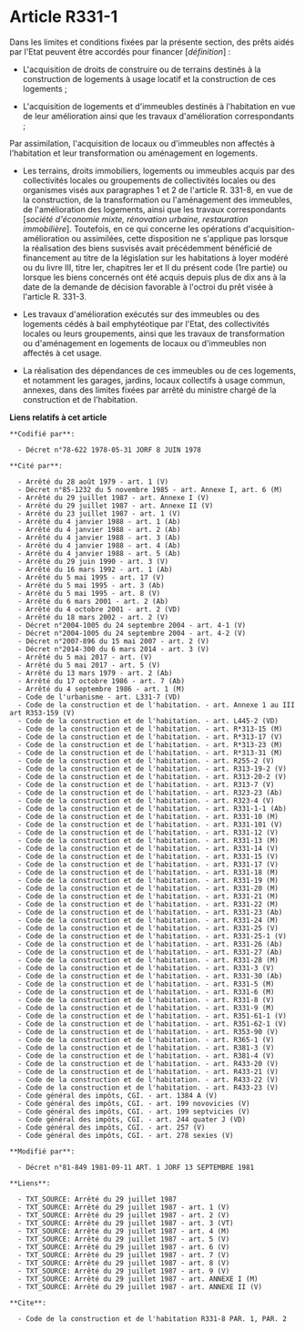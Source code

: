 # Article R331-1

Dans les limites et conditions fixées par la présente section, des prêts aidés par l'Etat peuvent être accordés pour financer
[*définition*] :

- L'acquisition de droits de construire ou de terrains destinés à la construction de logements à usage locatif et la
construction de ces logements ;

- L'acquisition de logements et d'immeubles destinés à l'habitation en vue de leur amélioration ainsi que les travaux
d'amélioration correspondants ;

Par assimilation, l'acquisition de locaux ou d'immeubles non affectés à l'habitation et leur transformation ou aménagement en
logements.

- Les terrains, droits immobiliers, logements ou immeubles acquis par des collectivités locales ou groupements de
collectivités locales ou des organismes visés aux paragraphes 1 et 2 de l'article R. 331-8, en vue de la construction, de la
transformation ou l'aménagement des immeubles, de l'amélioration des logements, ainsi que les travaux correspondants
[*société d'économie mixte, rénovation urbaine, restauration immobilière*]. Toutefois, en ce qui concerne les opérations
d'acquisition-amélioration ou assimilées, cette disposition ne s'applique pas lorsque la réalisation des biens susvisés avait
précédemment bénéficié de financement au titre de la législation sur les habitations à loyer modéré ou du livre III, titre
Ier, chapitres Ier et II du présent code (1re partie) ou lorsque les biens concernés ont été acquis depuis plus de dix ans à
la date de la demande de décision favorable à l'octroi du prêt visée à l'article R. 331-3.

- Les travaux d'amélioration exécutés sur des immeubles ou des logements cédés à bail emphytéotique par l'Etat, des
collectivités locales ou leurs groupements, ainsi que les travaux de transformation ou d'aménagement en logements de locaux
ou d'immeubles non affectés à cet usage.

- La réalisation des dépendances de ces immeubles ou de ces logements, et notamment les garages, jardins, locaux collectifs à
usage commun, annexes, dans des limites fixées par arrêté du ministre chargé de la construction et de l'habitation.

**Liens relatifs à cet article**

	**Codifié par**:

	  - Décret n°78-622 1978-05-31 JORF 8 JUIN 1978

	**Cité par**:

	  - Arrêté du 28 août 1979 - art. 1 (V)
	  - Décret n°85-1232 du 5 novembre 1985 - art. Annexe I, art. 6 (M)
	  - Arrêté du 29 juillet 1987 - art. Annexe I (V)
	  - Arrêté du 29 juillet 1987 - art. Annexe II (V)
	  - Arrêté du 23 juillet 1987 - art. 1 (V)
	  - Arrêté du 4 janvier 1988 - art. 1 (Ab)
	  - Arrêté du 4 janvier 1988 - art. 2 (Ab)
	  - Arrêté du 4 janvier 1988 - art. 3 (Ab)
	  - Arrêté du 4 janvier 1988 - art. 4 (Ab)
	  - Arrêté du 4 janvier 1988 - art. 5 (Ab)
	  - Arrêté du 29 juin 1990 - art. 3 (V)
	  - Arrêté du 16 mars 1992 - art. 1 (Ab)
	  - Arrêté du 5 mai 1995 - art. 17 (V)
	  - Arrêté du 5 mai 1995 - art. 3 (Ab)
	  - Arrêté du 5 mai 1995 - art. 8 (V)
	  - Arrêté du 6 mars 2001 - art. 2 (Ab)
	  - Arrêté du 4 octobre 2001 - art. 2 (VD)
	  - Arrêté du 18 mars 2002 - art. 2 (V)
	  - Décret n°2004-1005 du 24 septembre 2004 - art. 4-1 (V)
	  - Décret n°2004-1005 du 24 septembre 2004 - art. 4-2 (V)
	  - Décret n°2007-896 du 15 mai 2007 - art. 2 (V)
	  - Décret n°2014-300 du 6 mars 2014 - art. 3 (V)
	  - Arrêté du 5 mai 2017 - art. (V)
	  - Arrêté du 5 mai 2017 - art. 5 (V)
	  - Arrêté du 13 mars 1979 - art. 2 (Ab)
	  - Arrêté du 17 octobre 1986 - art. 7 (Ab)
	  - Arrêté du 4 septembre 1986 - art. 1 (M)
	  - Code de l'urbanisme - art. L331-7 (VD)
	  - Code de la construction et de l'habitation. - art. Annexe 1 au III art R353-159 (V)
	  - Code de la construction et de l'habitation. - art. L445-2 (VD)
	  - Code de la construction et de l'habitation. - art. R*313-15 (M)
	  - Code de la construction et de l'habitation. - art. R*313-17 (V)
	  - Code de la construction et de l'habitation. - art. R*313-23 (M)
	  - Code de la construction et de l'habitation. - art. R*313-31 (M)
	  - Code de la construction et de l'habitation. - art. R255-2 (V)
	  - Code de la construction et de l'habitation. - art. R313-19-2 (V)
	  - Code de la construction et de l'habitation. - art. R313-20-2 (V)
	  - Code de la construction et de l'habitation. - art. R313-7 (V)
	  - Code de la construction et de l'habitation. - art. R323-23 (Ab)
	  - Code de la construction et de l'habitation. - art. R323-4 (V)
	  - Code de la construction et de l'habitation. - art. R331-1-1 (Ab)
	  - Code de la construction et de l'habitation. - art. R331-10 (M)
	  - Code de la construction et de l'habitation. - art. R331-101 (V)
	  - Code de la construction et de l'habitation. - art. R331-12 (V)
	  - Code de la construction et de l'habitation. - art. R331-13 (M)
	  - Code de la construction et de l'habitation. - art. R331-14 (V)
	  - Code de la construction et de l'habitation. - art. R331-15 (V)
	  - Code de la construction et de l'habitation. - art. R331-17 (V)
	  - Code de la construction et de l'habitation. - art. R331-18 (M)
	  - Code de la construction et de l'habitation. - art. R331-19 (M)
	  - Code de la construction et de l'habitation. - art. R331-20 (M)
	  - Code de la construction et de l'habitation. - art. R331-21 (M)
	  - Code de la construction et de l'habitation. - art. R331-22 (M)
	  - Code de la construction et de l'habitation. - art. R331-23 (Ab)
	  - Code de la construction et de l'habitation. - art. R331-24 (M)
	  - Code de la construction et de l'habitation. - art. R331-25 (V)
	  - Code de la construction et de l'habitation. - art. R331-25-1 (V)
	  - Code de la construction et de l'habitation. - art. R331-26 (Ab)
	  - Code de la construction et de l'habitation. - art. R331-27 (Ab)
	  - Code de la construction et de l'habitation. - art. R331-28 (M)
	  - Code de la construction et de l'habitation. - art. R331-3 (V)
	  - Code de la construction et de l'habitation. - art. R331-30 (Ab)
	  - Code de la construction et de l'habitation. - art. R331-5 (M)
	  - Code de la construction et de l'habitation. - art. R331-6 (M)
	  - Code de la construction et de l'habitation. - art. R331-8 (V)
	  - Code de la construction et de l'habitation. - art. R331-9 (M)
	  - Code de la construction et de l'habitation. - art. R351-61-1 (V)
	  - Code de la construction et de l'habitation. - art. R351-62-1 (V)
	  - Code de la construction et de l'habitation. - art. R353-90 (V)
	  - Code de la construction et de l'habitation. - art. R365-1 (V)
	  - Code de la construction et de l'habitation. - art. R381-3 (V)
	  - Code de la construction et de l'habitation. - art. R381-4 (V)
	  - Code de la construction et de l'habitation. - art. R433-20 (V)
	  - Code de la construction et de l'habitation. - art. R433-21 (V)
	  - Code de la construction et de l'habitation. - art. R433-22 (V)
	  - Code de la construction et de l'habitation. - art. R433-23 (V)
	  - Code général des impôts, CGI. - art. 1384 A (V)
	  - Code général des impôts, CGI. - art. 199 novovicies (V)
	  - Code général des impôts, CGI. - art. 199 septvicies (V)
	  - Code général des impôts, CGI. - art. 244 quater J (VD)
	  - Code général des impôts, CGI. - art. 257 (V)
	  - Code général des impôts, CGI. - art. 278 sexies (V)

	**Modifié par**:

	  - Décret n°81-849 1981-09-11 ART. 1 JORF 13 SEPTEMBRE 1981

	**Liens**:

	  - TXT_SOURCE: Arrêté du 29 juillet 1987
	  - TXT_SOURCE: Arrêté du 29 juillet 1987 - art. 1 (V)
	  - TXT_SOURCE: Arrêté du 29 juillet 1987 - art. 2 (V)
	  - TXT_SOURCE: Arrêté du 29 juillet 1987 - art. 3 (VT)
	  - TXT_SOURCE: Arrêté du 29 juillet 1987 - art. 4 (M)
	  - TXT_SOURCE: Arrêté du 29 juillet 1987 - art. 5 (V)
	  - TXT_SOURCE: Arrêté du 29 juillet 1987 - art. 6 (V)
	  - TXT_SOURCE: Arrêté du 29 juillet 1987 - art. 7 (V)
	  - TXT_SOURCE: Arrêté du 29 juillet 1987 - art. 8 (V)
	  - TXT_SOURCE: Arrêté du 29 juillet 1987 - art. 9 (V)
	  - TXT_SOURCE: Arrêté du 29 juillet 1987 - art. ANNEXE I (M)
	  - TXT_SOURCE: Arrêté du 29 juillet 1987 - art. ANNEXE II (V)

	**Cite**:

	  - Code de la construction et de l'habitation R331-8 PAR. 1, PAR. 2
